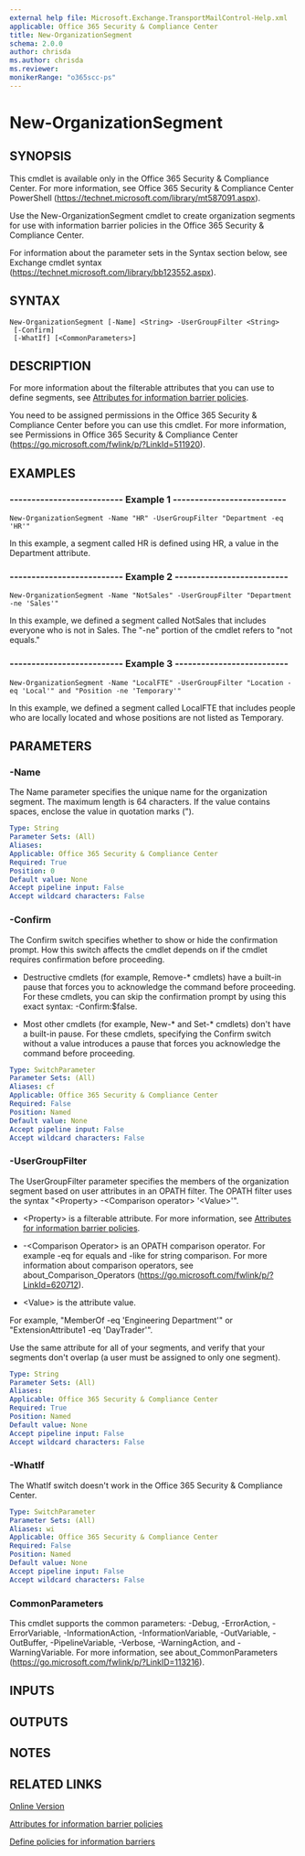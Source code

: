 ```yaml
---
external help file: Microsoft.Exchange.TransportMailControl-Help.xml
applicable: Office 365 Security & Compliance Center
title: New-OrganizationSegment
schema: 2.0.0
author: chrisda
ms.author: chrisda
ms.reviewer:
monikerRange: "o365scc-ps"
---
```


# New-OrganizationSegment

## SYNOPSIS
This cmdlet is available only in the Office 365 Security & Compliance Center. For more information, see Office 365 Security & Compliance Center PowerShell (https://technet.microsoft.com/library/mt587091.aspx).

Use the New-OrganizationSegment cmdlet to create organization segments for use with information barrier policies in the Office 365 Security & Compliance Center.

For information about the parameter sets in the Syntax section below, see Exchange cmdlet syntax (https://technet.microsoft.com/library/bb123552.aspx).

## SYNTAX

```
New-OrganizationSegment [-Name] <String> -UserGroupFilter <String>
 [-Confirm]
 [-WhatIf] [<CommonParameters>]
```

## DESCRIPTION
For more information about the filterable attributes that you can use to define segments, see [Attributes for information barrier policies](https://docs.microsoft.com/Office365/SecurityCompliance/information-barriers-attributes).

You need to be assigned permissions in the Office 365 Security & Compliance Center before you can use this cmdlet. For more information, see Permissions in Office 365 Security & Compliance Center (https://go.microsoft.com/fwlink/p/?LinkId=511920).

## EXAMPLES

### -------------------------- Example 1 --------------------------
```
New-OrganizationSegment -Name "HR" -UserGroupFilter "Department -eq 'HR'"
```

In this example, a segment called HR is defined using HR, a value in the Department attribute.

### -------------------------- Example 2 --------------------------
```
New-OrganizationSegment -Name "NotSales" -UserGroupFilter "Department -ne 'Sales'"
```

In this example, we defined a segment called NotSales that includes everyone who is not in Sales. The "-ne" portion of the cmdlet refers to "not equals."

### -------------------------- Example 3 --------------------------
```
New-OrganizationSegment -Name "LocalFTE" -UserGroupFilter "Location -eq 'Local'" and "Position -ne 'Temporary'"
```

In this example, we defined a segment called LocalFTE that includes people who are locally located and whose positions are not listed as Temporary.

## PARAMETERS

### -Name
The Name parameter specifies the unique name for the organization segment. The maximum length is 64 characters. If the value contains spaces, enclose the value in quotation marks (").

```yaml
Type: String
Parameter Sets: (All)
Aliases:
Applicable: Office 365 Security & Compliance Center
Required: True
Position: 0
Default value: None
Accept pipeline input: False
Accept wildcard characters: False
```

### -Confirm
The Confirm switch specifies whether to show or hide the confirmation prompt. How this switch affects the cmdlet depends on if the cmdlet requires confirmation before proceeding.

- Destructive cmdlets (for example, Remove-\* cmdlets) have a built-in pause that forces you to acknowledge the command before proceeding. For these cmdlets, you can skip the confirmation prompt by using this exact syntax: -Confirm:$false.

- Most other cmdlets (for example, New-\* and Set-\* cmdlets) don't have a built-in pause. For these cmdlets, specifying the Confirm switch without a value introduces a pause that forces you acknowledge the command before proceeding.

```yaml
Type: SwitchParameter
Parameter Sets: (All)
Aliases: cf
Applicable: Office 365 Security & Compliance Center
Required: False
Position: Named
Default value: None
Accept pipeline input: False
Accept wildcard characters: False
```

### -UserGroupFilter
The UserGroupFilter parameter specifies the members of the organization segment based on user attributes in an OPATH filter. The OPATH filter uses the syntax "\<Property\> -\<Comparison operator\> '\<Value\>'".

- \<Property\> is a filterable attribute. For more information, see [Attributes for information barrier policies](https://docs.microsoft.com/office365/securitycompliance/information-barriers-attributes).

- -\<Comparison Operator\> is an OPATH comparison operator. For example -eq for equals and -like for string comparison. For more information about comparison operators, see about\_Comparison\_Operators (https://go.microsoft.com/fwlink/p/?LinkId=620712).

- \<Value\> is the attribute value.

For example, "MemberOf -eq 'Engineering Department'" or "ExtensionAttribute1 -eq 'DayTrader'".

Use the same attribute for all of your segments, and verify that your segments don't overlap (a user must be assigned to only one segment).

```yaml
Type: String
Parameter Sets: (All)
Aliases:
Applicable: Office 365 Security & Compliance Center
Required: True
Position: Named
Default value: None
Accept pipeline input: False
Accept wildcard characters: False
```

### -WhatIf
The WhatIf switch doesn't work in the Office 365 Security & Compliance Center.

```yaml
Type: SwitchParameter
Parameter Sets: (All)
Aliases: wi
Applicable: Office 365 Security & Compliance Center
Required: False
Position: Named
Default value: None
Accept pipeline input: False
Accept wildcard characters: False
```

### CommonParameters
This cmdlet supports the common parameters: -Debug, -ErrorAction, -ErrorVariable, -InformationAction, -InformationVariable, -OutVariable, -OutBuffer, -PipelineVariable, -Verbose, -WarningAction, and -WarningVariable. For more information, see about_CommonParameters (https://go.microsoft.com/fwlink/p/?LinkID=113216).

## INPUTS

###  

## OUTPUTS

###  

## NOTES

## RELATED LINKS

[Online Version](https://docs.microsoft.com/powershell/module/exchange/policy-and-compliance/new-organizationsegment)

[Attributes for information barrier policies](https://docs.microsoft.com/Office365/SecurityCompliance/information-barriers-attributes)

[Define policies for information barriers](https://docs.microsoft.com/office365/securitycompliance/information-barriers-policies)
